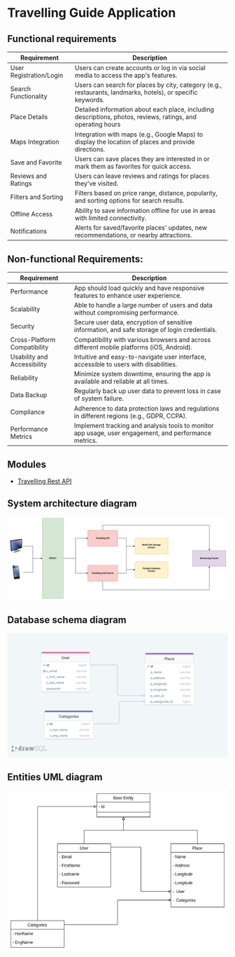 # Travelling Guide Application


## Functional requirements
| Requirement  | Description  |
|---|---|
| User Registration/Login  | Users can create accounts or log in via social media to access the app's features.  |
| Search Functionality  | Users can search for places by city, category (e.g., restaurants, landmarks, hotels), or specific keywords.  |
| Place Details  | Detailed information about each place, including descriptions, photos, reviews, ratings, and operating hours  |
| Maps Integration  | Integration with maps (e.g., Google Maps) to display the location of places and provide directions.  |
| Save and Favorite  | Users can save places they are interested in or mark them as favorites for quick access.  |
| Reviews and Ratings  | Users can leave reviews and ratings for places they've visited.  |
| Filters and Sorting  | Filters based on price range, distance, popularity, and sorting options for search results.  |
| Offline Access  | Ability to save information offline for use in areas with limited connectivity.  |
| Notifications  | Alerts for saved/favorite places' updates, new recommendations, or nearby attractions.  |


## Non-functional Requirements:
| Requirement  | Description  |
|---|---|
| Performance  | App should load quickly and have responsive features to enhance user experience.   |
| Scalability  | Able to handle a large number of users and data without compromising performance.  |
| Security  | Secure user data, encryption of sensitive information, and safe storage of login credentials.   |
| Cross-Platform Compatibility  | Compatibility with various browsers and across different mobile platforms (iOS, Android).   |
| Usability and Accessibility  | Intuitive and easy-to-navigate user interface, accessible to users with disabilities.  |
| Reliability  | Minimize system downtime, ensuring the app is available and reliable at all times.   |
| Data Backup  | Regularly back up user data to prevent loss in case of system failure.   |
| Compliance  | Adherence to data protection laws and regulations in different regions (e.g., GDPR, CCPA).   |
| Performance Metrics  | Implement tracking and analysis tools to monitor app usage, user engagement, and performance metrics.  |
 

## Modules
- [Travelling Rest API](https://github.com/BBence9807/travelling-app-api)


## System architecture diagram
![System Architecture](images/system_architecture.png)


## Database schema diagram
![Database schema](images/database_schema.png)

## Entities UML diagram
![Entities UML diagram](images/entities_uml.png)